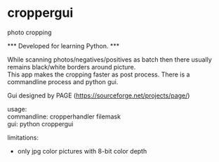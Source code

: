 # croppergui
photo cropping

*** Developed for learning Python. ***

While scanning photos/negatives/positives as batch then there usually remains black/white borders around picture.<br/>
This app makes the cropping faster as post process. There is a commandline process and python gui.

Gui designed by PAGE (https://sourceforge.net/projects/page/)

usage:</br>
  commandline: cropperhandler filemask</br>
  gui: python croppergui

limitations:
- only jpg color pictures with 8-bit color depth

